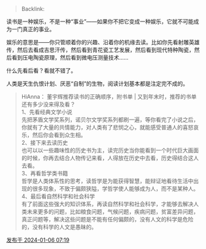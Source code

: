 > Backlink: 

读书是一种娱乐，不是一种“事业”——如果你不把它变成一种娱乐，它就不可能成为一门真正的事业。  
  
娱乐的意思是——你只管顺着你的兴趣、沿着你的机缘去读。比如你先看射雕英雄传，然后去看成吉思汗传，然后看到青花瓷工艺发展，然后看到现代特种陶瓷，然后看到压电陶瓷原理，然后看到微电压测量技术……  
  
什么先看后看？看就不错了。  
  
人类是天生仇恨计划、厌恶“自制”的生物，阅读计划基本都是注定完不成的。

>HiAnna：
>董宇辉推荐读书的正确顺序，附书单 | 又到年末时，推荐的书单还有多少没来得及看？  
  1、先看经典文学小说  
  先把茅盾文学奖系列，诺贝尔文学奖系列都刷一遍，等你看完了小说之后，你就有了大量的共情能力，对人类有了悲悯之心，就能感受普通人的喜怒哀乐，然后你会看到众生相。  
2、接下来去读历史  
也可以以一些趣味性的历史书为主，读完历史当你能看到一个时代巨大画面的时候，你再去结合人物传记来看，人得放在历史中去看，历史得结合这人去看。  
3、再看哲学类书籍  
哲学是人类体系性的思考，读哲学是为能获得智慧，能辩证地看待生活中出现的很多现象，不致于偏颇狭隘，学哲学使人能够成为人，而不是某种人。  
4、最后看自然科学和社会科学  
有了前面这些强大的知识体系，再读自然科学和社会科学，才能够去解决人类未来更多的问题，比如粮食问题，气候问题，疾病问题，贫富差异问题，真正问题等，解决这些问题是不能有任何偏颇的，没有人文的科学是危险的，没有科学的人文是愚昧的。

[发布于 2024-01-06 07:19](https://www.zhihu.com/pin/1726827633843892224)

